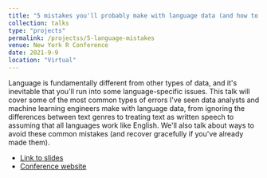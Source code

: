 ```yaml
---
title: "5 mistakes you'll probably make with language data (and how to recover)"
collection: talks
type: "projects"
permalink: /projectss/5-language-mistakes
venue: New York R Conference
date: 2021-9-9
location: "Virtual"
---
```

Language is fundamentally different from other types of data, and it's inevitable that you'll run into some language-specific issues. This talk will cover some of the most common types of errors I've seen data analysts and machine learning engineers make with language data, from ignoring the differences between text genres to treating text as written speech to assuming that all languages work like English. We'll also talk about ways to avoid these common mistakes (and recover gracefully if you've already made them).

* [Link to slides](https://www.rctatman.com/files/Tatman_2021_LanguageMistakes.pdf)
* [Conference website](https://rstats.ai/nyr/#agenda)
